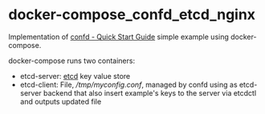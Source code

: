 # docker-compose_confd_etcd_nginx

Implementation of [confd - Quick Start Guide](https://github.com/kelseyhightower/confd/blob/master/docs/quick-start-guide.md#quick-start-guide) simple example using docker-compose.

docker-compose runs two containers:

- etcd-server: [etcd](https://github.com/etcd-io/etcd) key value store
- etcd-client: File, _/tmp/myconfig.conf_, managed by confd using as etcd-server backend that also insert example's keys to the server via etcdctl and outputs updated file


